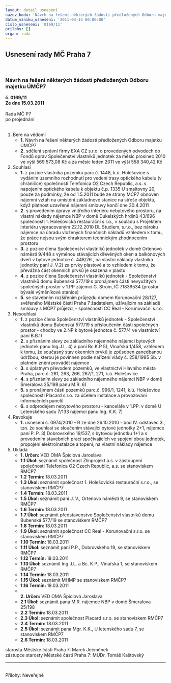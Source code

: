 ```yaml
---
layout: detail_usneseni
nazev_bodu: 'Návrh na řešení některých žádostí předložených Odboru majetku ÚMČP7 '
datum_vzniku_usneseni: '2011-03-15 00:00:00'
cislo_usneseni: '0169/11'
prilohy: []
organ: rada
---
```

<div id="ucUsn_pList" class="usn">
	<span><h2>Usnesení rady MČ Praha 7 </h2>
<br></span><div class="standBody">
<span><h3>Návrh na řešení některých žádostí předložených Odboru majetku ÚMČP7 </h3></span><div class="center">
		<strong>č. 0169/11</strong><br>
	</div>
<div class="center">
		<strong>Ze dne 15.03.2011</strong><br><br>
	</div>Rada MČ P7<br> po projednání<br><br><ol>
<li>Bere na vědomí<ul>
<li>
<strong>1.</strong> Návrh na řešení některých žádostí předložených Odboru majetku ÚMČP7 </li>
<li>
<strong>2.</strong> sdělení správní firmy EXA CZ s.r.o. o provedených odvodech do Fondů oprav Společenství vlastníků jednotek za měsíc prosinec 2010 ve výši 569 573,08 Kč  a za měsíc leden 2011 ve výši 558 340,42 Kč</li>
</ul>
</li>
<li>Souhlasí<ul>
<li>
<strong>1.</strong> z pozice vlastníka pozemku parc.č. 1448, k.ú. Holešovice s vydáním územního rozhodnutí pro vedení trasy optického kabelu (v chráničce) společnosti Telefonica O2 Czech Republic, a.s. s napojením optického kabelu k objektu č.p. 1335 U smaltovny 20, pouze za podmínky, že od 1.5.2011 bude ze strany MČP7 obnoven nájemní vztah na umístění základnové stanice na střeše objektu, když platnost uzavřené nájemní smlouvy končí dne 30.4.2011</li>
<li>
<strong>2.</strong> s provedením úpravy vnitřního interiéru nebytového prostoru,  na vlastní náklady nájemce NBP v domě Dukelských hrdinů 43/696 společnosti 1. Holešovická restaurační s.r.o.,  v souladu s Projektem interiéru vypracovaným 22.12.2010 DL Studiem, s.r.o., bez nároku nájemce na úhradu vložených finančních nákladů vzhledem k tomu, že práce nejsou svým chrakterem  technickým zhodnocením prostoru </li>
<li>
<strong>3.</strong> z pozice člena Společenství vlastníků jednotek v domě Ortenovo náměstí 9/448 s výměnou stávajících dřevěných oken  a balkónových dveří v bytové jednotce č. 448/26 , na vlastní náklady vlastníka jednotky paní J. V.2) za prvky plastové a to vzhledem k tomu, že převážná část okenních prvků je osazena v plastu</li>
<li>
<strong>4.</strong> z pozice člena Společenství vlastníků jednotek - Společenství vlastníků domu Bubenská 577/19 s pronájmem části nevyužitých společných prostor  v 1.PP zájemci G. Stroin, IČ 71839534 (prostor bývalé výměníkové stanice)</li>
<li>
<strong>5.</strong> se stavebním  rozšířením průjezdu domem Korunovační 28/127, svěřeného Městské části Praha 7 žadatelem, užívajícím na základě smlouvy s MČP7 průjezd, -  společností CC Real - Korunovační s.r.o. </li>
</ul>
</li>
<li>Nesouhlasí<ul>
<li>
<strong>1.</strong> z pozice člena Společenství vlastníků jednotek - Společenství vlastníků domu Bubenská 577/19 s přisloučením části společných prostor  - chodby ve 2.NP k bytové jednotce č. 577/4 ve vlastnictví paní B.B.1)</li>
<li>
<strong>2.</strong> s přiznáním slevy ze základního nájemného nájemci bytových jednotek panu Ing.J.L. 4) a paní Bc.K.P 5), Vinařská 1/458, vzhledem k tomu, že současný stav okenních prvků je způsoben zanedbanou údržbou, kterou je povinnen podle nařízení vlády č. 258/1995 Sb. v platném znění provádět nájemce</li>
<li>
<strong>3.</strong> s úplatným převodem pozemků, ve vlastnictví Hlavního města Praha, parc.č. 261, 263, 266, 267/1, 271, k.ú. Holešovice</li>
<li>
<strong>4.</strong> s přiznáním slevy ze základního nájemného nájemci  NBP v domě Šmeralova 25/198 panu M.R. 6)</li>
<li>
<strong>5.</strong> s pronájmem části pozemků parc.č. 996/1, 1241, k.ú. Holešovice společnosti Placard s.r.o. za účelem instalace a provozování informačních panelů</li>
<li>
<strong>6.</strong> s odprodejem nebytového prostoru - kanceláře v 1.PP. v domě U Letenského sadu 7/133 nájemci panu Ing. K.K. 7)</li>
</ul>
</li>
<li>Revokuje<ul><li>
<strong>1.</strong> usnesení č. 0974/2010 - R ze dne 26.10.2010 - bod IV. odstavec 3., tzn. že souhlasí se sloučením stávající bytové jednotky 2+1, nájemce paní P. P. 3) Dobrovského 19/537, s bytovou jednotku 1+1 a s provedením stavebních prací spočívajících ve spojení obou jednotek, propojení elektroinstalace a topení, na vlastní náklady nájemce       </li></ul>
</li>
<li>Ukládá<ul>
<li>
<strong>1. Určen: </strong>VED OMA Špiclová Jaroslava</li>
<li>
<strong>1.1 Úkol: </strong>seznámit společnost Zlínprojekt a.s. v zastoupení  společnosti Telefonica O2 Czech Republic, a.s. se stanoviskem RMČP7</li>
<li>
<strong>1.2 Termín: </strong>18.03.2011</li>
<li>
<strong>1.3 Úkol: </strong>seznámit společnost 1. Holešovická restaurační s.r.o.,  se stanoviskem RMČP7</li>
<li>
<strong>1.4 Termín: </strong>18.03.2011</li>
<li>
<strong>1.5 Úkol: </strong>seznámit paní J. V., Ortenovo náměstí 9, se stanoviskem RMČP7</li>
<li>
<strong>1.6 Termín: </strong>18.03.2011</li>
<li>
<strong>1.7 Úkol: </strong>seznámit představenstvo Společenství vlastníků domu Bubenská 577/19 se stanoviskem RMČP7</li>
<li>
<strong>1.8 Termín: </strong>18.03.2011</li>
<li>
<strong>1.9 Úkol: </strong>seznámit společnost CC Real - Korunovační s.r.o. se stanoviskem RMČP7 </li>
<li>
<strong>1.10 Termín: </strong>18.03.2011</li>
<li>
<strong>1.11 Úkol: </strong>seznámit paní P.P., Dobrovského 19, se stanoviskem RMČP7</li>
<li>
<strong>1.12 Termín: </strong>18.03.2011</li>
<li>
<strong>1.13 Úkol: </strong>seznámit Ing.J.L. a Bc. K.P., Vinařská 1, se stanoviskem RMČP7</li>
<li>
<strong>1.14 Termín: </strong>18.03.2011</li>
<li>
<strong>1.15 Úkol: </strong>seznámit MHMP se stanoviskem RMČP7</li>
<li>
<strong>1.16 Termín: </strong>18.03.2011</li>
<li>
<strong><br>2. Určen: </strong>VED OMA Špiclová Jaroslava</li>
<li>
<strong>2.1 Úkol: </strong>seznámit pana M.R. nájemce NBP v domě Šmeralova 25/198</li>
<li>
<strong>2.2 Termín: </strong>18.03.2011</li>
<li>
<strong>2.3 Úkol: </strong>seznámit společnost Placard s.r.o. se stanoviskem RMČP7</li>
<li>
<strong>2.4 Termín: </strong>18.03.2011</li>
<li>
<strong>2.5 Úkol: </strong>seznámit pana Mgr. K.K., U letenského sadu 7, se stanoviskem RMČP7</li>
<li>
<strong>2.6 Termín: </strong>18.03.2011</li>
</ul>
</li>
</ol>starosta Městské části Praha 7: Marek Ječmének<br>zástupce starosty Městské části Praha 7: MUDr. Tomáš Kaštovský <hr>
<br>Přílohy: Neveřejné</div>
</div>